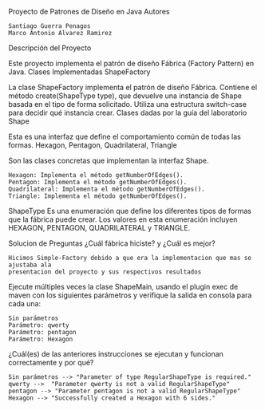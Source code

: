 Proyecto de Patrones de Diseño en Java
Autores

    Santiago Guerra Penagos
    Marco Antonio Alvarez Ramirez

Descripción del Proyecto

Este proyecto implementa el patrón de diseño Fábrica (Factory Pattern) en Java.
Clases Implementadas
ShapeFactory

La clase ShapeFactory implementa el patrón de diseño Fábrica. Contiene el método create(ShapeType type), que devuelve una instancia de Shape basada en el tipo de forma solicitado. Utiliza una estructura switch-case para decidir qué instancia crear.
Clases dadas por la guía del laboratorio
Shape

Esta es una interfaz que define el comportamiento común de todas las formas.
Hexagon, Pentagon, Quadrilateral, Triangle

Son las clases concretas que implementan la interfaz Shape.

    Hexagon: Implementa el método getNumberOfEdges().
    Pentagon: Implementa el método getNumberOfEdges().
    Quadrilateral: Implementa el método getNumberOfEdges().
    Triangle: Implementa el método getNumberOfEdges().

ShapeType
Es una enumeración que define los diferentes tipos de formas que la fábrica puede crear. Los valores en esta enumeración incluyen HEXAGON, PENTAGON, QUADRILATERAL y TRIANGLE.
 
Solucion de Preguntas
¿Cuál fábrica hiciste? y ¿Cuál es mejor?
    
    Hicimos Simple-Factory debido a que era la implementacion que mas se ajustaba ala 
    presentacion del proyecto y sus respectivos resultados


Ejecute múltiples veces la clase ShapeMain, usando el plugin exec de maven con los siguientes parámetros y verifique la salida en consola para cada una:

    Sin parámetros      
    Parámetro: qwerty
    Parámetro: pentagon
    Parámetro: Hexagon

¿Cuál(es) de las anteriores instrucciones se ejecutan y funcionan correctamente y por qué?

    Sin parámetros --> "Parameter of type RegularShapeType is required."
    qwerty -->  "Parameter qwerty is not a valid RegularShapeType"
    pentagon --> "Parameter pentagon is not a valid RegularShapeType"
    Hexagon --> "Successfully created a Hexagon with 6 sides."